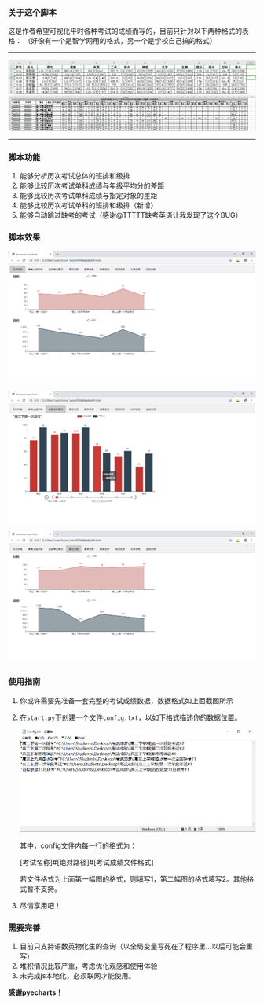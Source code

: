 ### 关于这个脚本
这是作者希望可视化平时各种考试的成绩而写的，目前只针对以下两种格式的表格：
（好像有一个是智学网用的格式，另一个是学校自己搞的格式）

---

![](https://github.com/YZ-HL/OtherCodes/blob/master/images/table1.png?raw=true)
![](https://github.com/YZ-HL/OtherCodes/blob/master/images/table2.png?raw=true)

---

### 脚本功能

1.  能够分析历次考试总体的班排和级排
2.  能够比较历次考试单科成绩与年级平均分的差距
3.  能够比较历次考试单科成绩与指定对象的差距
4.  能够比较历次考试单科的班排和级排（新增）
5.  能够自动跳过缺考的考试（感谢@TTTTT缺考英语让我发现了这个BUG）

### 脚本效果

![](https://github.com/YZ-HL/OtherCodes/blob/master/images/score_view_1.png?raw=true)

![](https://github.com/YZ-HL/OtherCodes/blob/master/images/score_view_2.png?raw=true)

![](https://github.com/YZ-HL/OtherCodes/blob/master/images/score_view_3.png?raw=true)

### 使用指南

1.  你或许需要先准备一套完整的考试成绩数据，数据格式如上面截图所示

2.  在``start.py``下创建一个文件``config.txt``，以如下格式描述你的数据位置。

    ![](https://github.com/YZ-HL/OtherCodes/blob/master/images/score_view_config.png?raw=true)

    其中，config文件内每一行的格式为：

    [考试名称]#[绝对路径]#[考试成绩文件格式]
    
    若文件格式为上面第一幅图的格式，则填写1，第二幅图的格式填写2。其他格式暂不支持。
    
3.  尽情享用吧！

### 需要完善

1.  目前只支持语数英物化生的查询（以全局变量写死在了程序里...以后可能会重写）
2.  堆积情况比较严重，考虑优化观感和使用体验
3.  未完成js本地化，必须联网才能使用。



**感谢pyecharts！**